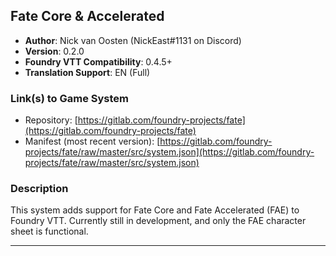 ## Fate Core & Accelerated	

* **Author**: Nick van Oosten (NickEast#1131 on Discord)	
* **Version**: 0.2.0	
* **Foundry VTT Compatibility**: 0.4.5+	
* **Translation Support**: EN (Full)	

### Link(s) to Game System	
* Repository: [https://gitlab.com/foundry-projects/fate](https://gitlab.com/foundry-projects/fate)	
* Manifest (most recent version): [https://gitlab.com/foundry-projects/fate/raw/master/src/system.json](https://gitlab.com/foundry-projects/fate/raw/master/src/system.json)	

### Description	
This system adds support for Fate Core and Fate Accelerated (FAE) to Foundry VTT. Currently still in development, and only the FAE character sheet is functional.	

---	

